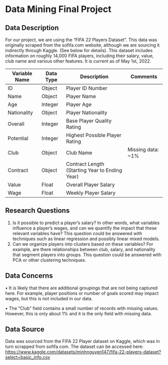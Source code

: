 # Data Mining Final Project
## Data Description
For our project, we are using the “FIFA 22 Players Dataset”. This data was originally scraped from the sofifa.com website, although we are sourcing it indirectly through Kaggle. (See below for details). This dataset includes information on roughly 14,000 FIFA players, including their salary, value, club name and various other features. It is current as of May 1st, 2022.

|Variable Name|Data Type|Description|Comments|
|---|---|---|---|
|ID|Object|Player ID Number||
|Name|Object|Player Name||	
|Age|Integer|Player Age||	
|Nationality|Object|Player Nationality||	
|Overall|Integer|Base Player Quality Rating||	
|Potential|Integer|Highest Possible Player Rating||
|Club|Object|Club Name|Missing data: ~1%|
|Contract|Object|Contract Length (Starting Year to Ending Year)||
|Value|Float|Overall Player Salary||
|Wage|Float|Weekly Player Salary||
## Research Questions
1.	Is it possible to predict a player’s salary? In other words, what variables influence a player’s wages, and can we quantify the impact that these relevant variables have? This question could be answered with techniques such as linear regression and possibly linear mixed models.
2.	Can we organize players into clusters based on these variables? For example, are there relationships between club, salary, and nationality that segment players into groups. This question could be answered with PCA or other clustering techniques.
## Data Concerns
•	It is likely that there are additional groupings that are not being captured here. For example, player positions or number of goals scored may impact wages, but this is not included in our data.

•	The “Club” field contains a small number of records with missing values. However, this is only about 1% and it is the only field with missing data.
## Data Source
Data was sourced from the FIFA 22 Player dataset on Kaggle, which was in turn scrapped from sofifa.com. 
The dataset can be accessed here: https://www.kaggle.com/datasets/minhnguyen147/fifa-22-players-dataset?select=basic_info.csv


